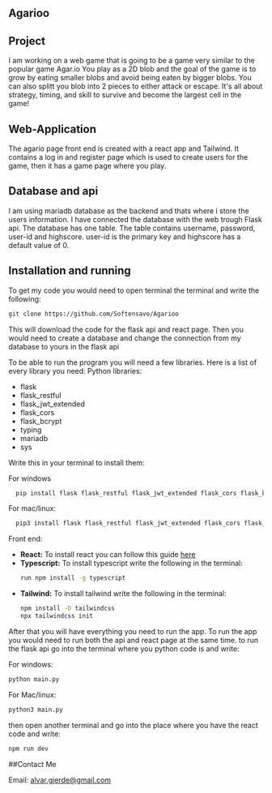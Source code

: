 ## Agarioo

## Project 
I am working on a web game that is going to be a game very similar to the popular game Agar.io
You play as a 2D blob and the goal of the game is to grow by eating smaller blobs and avoid being eaten by bigger blobs. You can also splitt you blob into 2 pieces to either attack or escape. It's all about strategy, timing, and skill to survive and become the largest cell in the game!

## Web-Application
The agario page front end is created with a react app and Tailwind. It contains a log in and register page which is used to create users for the game, then it has a game page where you play.

## Database and api
I am using mariadb database as the backend and thats where i store the users information. I have connected the database with the web trough Flask api. The database has one table. The table contains username, password, user-id and highscore. user-id is the primary key and highscore has a default value of 0.

## Installation and running

To get my code you would need to open terminal the terminal and write the following: 
```bash
git clone https://github.com/Softensavo/Agarioo
```
This will download the code for the flask api and react page. Then you would need to create a database and change the connection from my database to yours in the flask api

To be able to run the program you will need a few libraries. Here is a list of every library you need:
Python libraries:
- flask
- flask_restful
- flask_jwt_extended
- flask_cors
- flask_bcrypt
- typing
- mariadb
- sys

Write this in your terminal to install them:

For windows
```bash
  pip install flask flask_restful flask_jwt_extended flask_cors flask_bcrypt typing mariadb sys
```
For mac/linux: 
```bash
  pip3 install flask flask_restful flask_jwt_extended flask_cors flask_bcrypt typing mariadb sys
```

Front end:
- **React:**
  To install react you can follow this guide [here](https://react.dev/learn/installation)
- **Typescript:**
  To install typescript write the following in the terminal:
  ```bash
  run npm install -g typescript
  ```
- **Tailwind:**
  To install tailwind write the following in the terminal:
  ```bash
  npm install -D tailwindcss
  npx tailwindcss init
  ```

After that you will have everything you need to run the app.
To run the app you would need to run both the api and react page at the same time. 
to run the flask api go into the terminal where you python code is and write:

For windows:
```bash
python main.py
```
For Mac/linux:
```bash
python3 main.py
```
then open another terminal and go into the place where you have the react code and write:
```bash
npm run dev
```

##Contact Me

Email: alvar.gjerde@gmail.com


